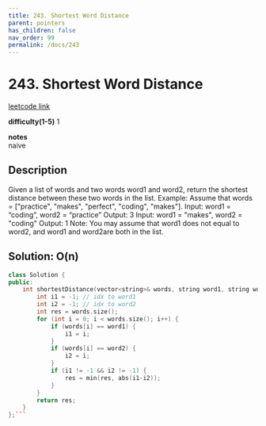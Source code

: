 ```yaml
---
title: 243. Shortest Word Distance
parent: pointers
has_children: false
nav_order: 99
permalink: /docs/243
---
```

# 243. Shortest Word Distance
[leetcode link](https://leetcode.com/problems/shortest-word-distance/)

**difficulty(1-5)** 
1

**notes**   
naive

## Description
Given a list of words and two words word1 and word2, return the shortest distance between these two words in the list.
Example:
Assume that words = ["practice", "makes", "perfect", "coding", "makes"].
Input: word1 = “coding”, word2 = “practice”
Output: 3
Input: word1 = "makes", word2 = "coding"
Output: 1
Note:
You may assume that word1 does not equal to word2, and word1 and word2are both in the list.

## Solution: O(n)
```c++
class Solution {
public:
    int shortestDistance(vector<string>& words, string word1, string word2) {
        int i1 = -1; // idx to word1
        int i2 = -1; // idx to word2
        int res = words.size();
        for (int i = 0; i < words.size(); i++) {
            if (words[i] == word1) {
                i1 = i;
            }
            if (words[i] == word2) {
                i2 = i;
            }
            if (i1 != -1 && i2 != -1) {
                res = min(res, abs(i1-i2));
            }
        }
        return res;
    }
};```